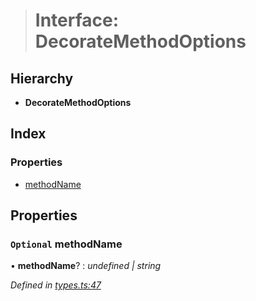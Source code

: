 > # Interface: DecorateMethodOptions

## Hierarchy

* **DecorateMethodOptions**

## Index

### Properties

* [methodName](_types_.decoratemethodoptions.md#optional-methodname)

## Properties

### `Optional` methodName

• **methodName**? : *undefined | string*

*Defined in [types.ts:47](https://github.com/polkadot-js/api/blob/54e9a81/packages/api/src/types.ts#L47)*